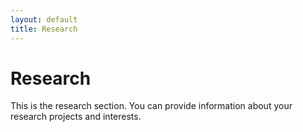 ```yaml
---
layout: default
title: Research
---
```


# Research

This is the research section. You can provide information about your research projects and interests.